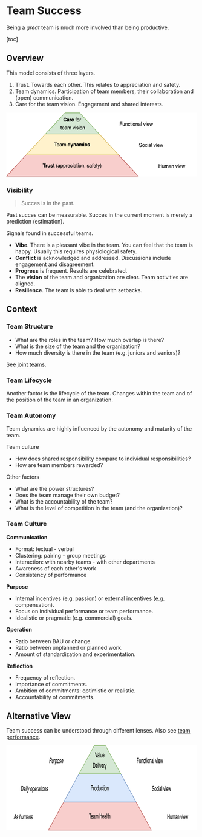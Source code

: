# Team Success

Being a *great* team is much more involved than being productive.

[toc]

## Overview

This model consists of three layers.

1. Trust. Towards each other. This relates to appreciation and safety.
2. Team dynamics. Participation of team members, their collaboration and (open) communication.
3. Care for the team vision. Engagement and shared interests.

<img src="../img/pyramid-team-performance-trust-care.png" alt="pyramid-team-performance-trust-care" style="height:12em;" />

### Visibility

> Succes is in the past.

Past succes can be measurable. Succes in the current moment is merely a prediction (estimation).

Signals found in successful teams.

- **Vibe**. There is a pleasant vibe in the team. You can feel that the team is happy. Usually this requires physiological safety.
- **Conflict** is acknowledged and addressed. Discussions include engagement and disagreement.
- **Progress** is frequent. Results are celebrated.
- The **vision** of the team and organization are clear. Team activities are aligned.
- **Resilience**. The team is able to deal with setbacks.

## Context

### Team Structure

- What are the roles in the team? How much overlap is there?
- What is the size of the team and the organization?
- How much diversity is there in the team (e.g. juniors and seniors)?

See [joint teams](./joint-teams.md).

### Team Lifecycle

Another factor is the lifecycle of the team. Changes within the team and of the position of the team in an organization.

### Team Autonomy

Team dynamics are highly influenced by the autonomy and maturity of the team.

Team culture

- How does shared responsibility compare to individual responsibilities?
- How are team members rewarded?

Other factors

- What are the power structures?
- Does the team manage their own budget?
- What is the accountability of the team?
- What is the level of competition in the team (and the organization)?

### Team Culture

**Communication**

- Format: textual - verbal
- Clustering: pairing - group meetings
- Interaction: with nearby teams - with other departments
- Awareness of each other's work
- Consistency of performance

**Purpose**

- Internal incentives (e.g. passion) or external incentives (e.g. compensation).
- Focus on individual performance or team performance.
- Idealistic or pragmatic (e.g. commercial) goals.

**Operation**

- Ratio between BAU or change.
- Ratio between unplanned or planned work.
- Amount of standardization and experimentation.

**Reflection**

- Frequency of reflection.
- Importance of commitments.
- Ambition of commitments: optimistic or realistic.
- Accountability of commitments.

## Alternative View

Team success can be understood through different lenses. Also see [team performance](../team-performance.md).

<img src="../img/pyramid-team-performance-health.png" alt="pyramid-team-performance-health" style="height:16em;" />
